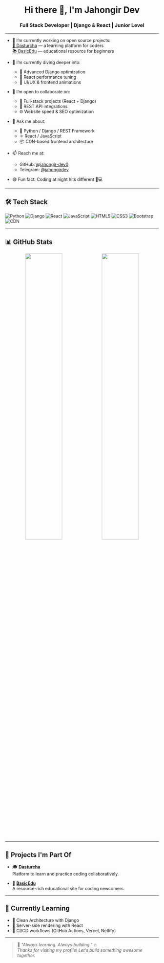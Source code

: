 <h1 align="center">Hi there 👋, I'm Jahongir Dev</h1>
<h3 align="center">Full Stack Developer | Django & React | Junior Level</h3>

---

- 🔭 I’m currently working on open source projects:  
  [🚀 Dasturcha](https://dasturcha.uz/) — a learning platform for coders  
  [📚 BasicEdu](https://basicedu.uz/) — educational resource for beginners

- 🌱 I’m currently diving deeper into:
  - 🔹 Advanced Django optimization
  - 🔹 React performance tuning
  - 🔹 UI/UX & frontend animations

- 👯 I’m open to collaborate on:
  - 🧩 Full-stack projects (React + Django)
  - 📡 REST API integrations
  - 🌐 Website speed & SEO optimization

- 💬 Ask me about:
  - 🐍 Python / Django / REST Framework
  - ⚛️ React / JavaScript
  - 📦 CDN-based frontend architecture

- 📫 Reach me at:
  - GitHub: [@jahongir-dev0](https://github.com/jahongir-dev0)
  - Telegram: [@jahongirdev](https://t.me/just_aware)

- 😄 Fun fact: Coding at night hits different 🌙💻

---

## 🛠️ Tech Stack

![Python](https://img.shields.io/badge/-Python-333333?style=flat&logo=python)
![Django](https://img.shields.io/badge/-Django-092E20?style=flat&logo=django)
![React](https://img.shields.io/badge/-React-20232a?style=flat&logo=react)
![JavaScript](https://img.shields.io/badge/-JavaScript-F7DF1E?style=flat&logo=javascript&logoColor=black)
![HTML5](https://img.shields.io/badge/-HTML5-E34F26?style=flat&logo=html5)
![CSS3](https://img.shields.io/badge/-CSS3-1572B6?style=flat&logo=css3)
![Bootstrap](https://img.shields.io/badge/-Bootstrap-563D7C?style=flat&logo=bootstrap)
![CDN](https://img.shields.io/badge/-CDN-444?style=flat&logo=cloudflare)

---

## 📊 GitHub Stats

<p align="center">
  <img src="https://github-readme-stats.vercel.app/api?username=jahongir-dev0&show_icons=true&theme=radical" width="49%">
  <img src="https://github-readme-stats.vercel.app/api/top-langs/?username=jahongir-dev0&layout=compact&theme=radical" width="49%">
</p>

---

## 🚀 Projects I'm Part Of

- 🎓 [**Dasturcha**](https://github.com/Diyorbek-tech/Dasturcha)  
  Platform to learn and practice coding collaboratively.

- 📘 [**BasicEdu**](https://github.com/Diyorbek-tech/BesicEdu)  
  A resource-rich educational site for coding newcomers.

---

## 🧩 Currently Learning

- 🧠 Clean Architecture with Django
- 🧠 Server-side rendering with React
- 🧠 CI/CD workflows (GitHub Actions, Vercel, Netlify)

---

> 🧠 *"Always learning. Always building."* 🔥  
_Thanks for visiting my profile! Let's build something awesome together._
